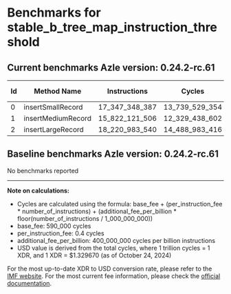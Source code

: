 # Benchmarks for stable_b_tree_map_instruction_threshold

## Current benchmarks Azle version: 0.24.2-rc.61

| Id  | Method Name        | Instructions   | Cycles         | USD           | USD/Million Calls |
| --- | ------------------ | -------------- | -------------- | ------------- | ----------------- |
| 0   | insertSmallRecord  | 17_347_348_387 | 13_739_529_354 | $0.0182690400 | $18_269.03        |
| 1   | insertMediumRecord | 15_822_121_506 | 12_329_438_602 | $0.0163940846 | $16_394.08        |
| 2   | insertLargeRecord  | 18_220_983_540 | 14_488_983_416 | $0.0192655666 | $19_265.56        |

## Baseline benchmarks Azle version: 0.24.2-rc.61

No benchmarks reported

---

**Note on calculations:**

-   Cycles are calculated using the formula: base_fee + (per_instruction_fee \* number_of_instructions) + (additional_fee_per_billion \* floor(number_of_instructions / 1_000_000_000))
-   base_fee: 590_000 cycles
-   per_instruction_fee: 0.4 cycles
-   additional_fee_per_billion: 400_000_000 cycles per billion instructions
-   USD value is derived from the total cycles, where 1 trillion cycles = 1 XDR, and 1 XDR = $1.329670 (as of October 24, 2024)

For the most up-to-date XDR to USD conversion rate, please refer to the [IMF website](https://www.imf.org/external/np/fin/data/rms_sdrv.aspx).
For the most current fee information, please check the [official documentation](https://internetcomputer.org/docs/current/developer-docs/gas-cost#execution).
